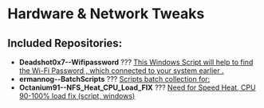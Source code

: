# Hardware & Network Tweaks

## Included Repositories:
- **Deadshot0x7--Wifipassword** ??? [This Windows Script will help to find the Wi-Fi Password , which connected to your system earlier  .](./Deadshot0x7--Wifipassword)
- **ermannog--BatchScripts** ??? [Scripts batch collection for:](./ermannog--BatchScripts)
- **Octanium91--NFS_Heat_CPU_Load_FIX** ??? [Need for Speed Heat, CPU 90-100% load fix (script, windows)](./Octanium91--NFS_Heat_CPU_Load_FIX)
